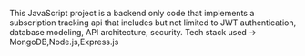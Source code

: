 This JavaScript project is a backend only code that implements a subscription tracking api
that includes but not limited to JWT authentication, database modeling, API architecture, security.
Tech stack used -> MongoDB,Node.js,Express.js
